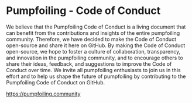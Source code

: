 # Pumpfoiling - Code of Conduct

We believe that the Pumpfoiling Code of Conduct is a living document that can benefit from the contributions and insights of the entire pumpfoiling community. Therefore, we have decided to make the Code of Conduct open-source and share it here on GitHub. By making the Code of Conduct open-source, we hope to foster a culture of collaboration, transparency, and innovation in the pumpfoiling community, and to encourage others to share their ideas, feedback, and suggestions to improve the Code of Conduct over time. We invite all pumpfoiling enthusiasts to join us in this effort and to help us shape the future of pumpfoiling by contributing to the Pumpfoiling Code of Conduct on GitHub.

https://pumpfoiling.community
